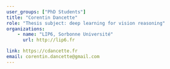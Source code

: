 ```yaml
---
user_groups: ["PhD Students"]
title: "Corentin Dancette"
role: "Thesis subject: deep learning for vision reasoning"
organizations:
    - name: "LIP6, Sorbonne Université"
      url: http://lip6.fr

link: https://cdancette.fr
email: corentin.dancette@gmail.com
---
```

